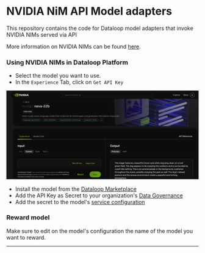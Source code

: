 # NVIDIA NiM API Model adapters

This repository contains the code for Dataloop model adapters that invoke NVIDIA NIMs served via API

More information on NVIDIA NIMs can be found [here](https://build.nvidia.com/explore/discover).

### Using NVIDIA NIMs in Dataloop Platform

- Select the model you want to use.
- In the `Experience` Tab, click on `Get API Key`

![Get API Key and Endpoint URL](assets/nim_api_key.png)

- Install the model from the [Dataloop Marketplace](https://docs.dataloop.ai/docs/marketplace)
- Add the API Key as Secret to your
  organization's [Data Governance](https://docs.dataloop.ai/docs/overview-1?highlight=data%20governance)
- Add the secret to the model's [service configuration](https://docs.dataloop.ai/docs/service-runtime#secrets-for-faas)

### Reward model

Make sure to edit on the model's configuration the name of the model you want to reward.



---
